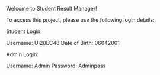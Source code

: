 Welcome to Student Result Manager!

To access this project, please use the following login details:

Student Login:

Username: UI20EC48
Date of Birth: 06042001

Admin Login:

Username: Admin
Password: Adminpass
